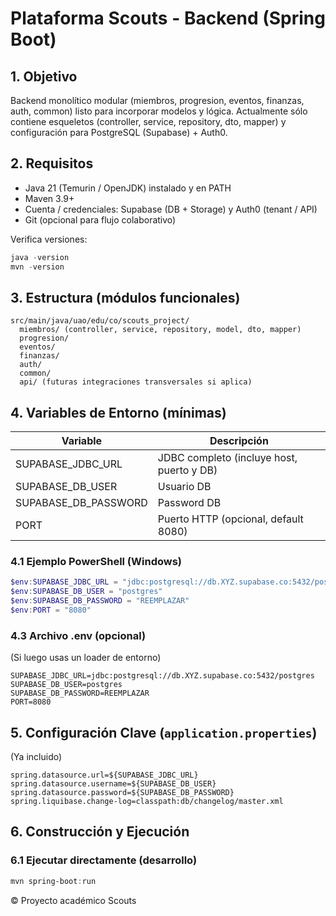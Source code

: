 # Plataforma Scouts - Backend (Spring Boot)

## 1. Objetivo
Backend monolítico modular (miembros, progresion, eventos, finanzas, auth, common) listo para incorporar modelos y lógica. Actualmente sólo contiene esqueletos (controller, service, repository, dto, mapper) y configuración para PostgreSQL (Supabase) + Auth0.

## 2. Requisitos
- Java 21 (Temurin / OpenJDK) instalado y en PATH  
- Maven 3.9+  
- Cuenta / credenciales: Supabase (DB + Storage) y Auth0 (tenant / API)  
- Git (opcional para flujo colaborativo)  

Verifica versiones:
```powershell
java -version
mvn -version
```

## 3. Estructura (módulos funcionales)
```
src/main/java/uao/edu/co/scouts_project/
  miembros/ (controller, service, repository, model, dto, mapper)
  progresion/
  eventos/
  finanzas/
  auth/
  common/
  api/ (futuras integraciones transversales si aplica)
```

## 4. Variables de Entorno (mínimas)
| Variable | Descripción |
|----------|-------------|
| SUPABASE_JDBC_URL | JDBC completo (incluye host, puerto y DB) |
| SUPABASE_DB_USER | Usuario DB |
| SUPABASE_DB_PASSWORD | Password DB |
| PORT | Puerto HTTP (opcional, default 8080) |

### 4.1 Ejemplo PowerShell (Windows)
```powershell
$env:SUPABASE_JDBC_URL = "jdbc:postgresql://db.XYZ.supabase.co:5432/postgres"
$env:SUPABASE_DB_USER = "postgres"
$env:SUPABASE_DB_PASSWORD = "REEMPLAZAR"
$env:PORT = "8080"
```

### 4.3 Archivo .env (opcional)
(Si luego usas un loader de entorno)
```
SUPABASE_JDBC_URL=jdbc:postgresql://db.XYZ.supabase.co:5432/postgres
SUPABASE_DB_USER=postgres
SUPABASE_DB_PASSWORD=REEMPLAZAR
PORT=8080
```

## 5. Configuración Clave (`application.properties`)
(Ya incluido)
```properties
spring.datasource.url=${SUPABASE_JDBC_URL}
spring.datasource.username=${SUPABASE_DB_USER}
spring.datasource.password=${SUPABASE_DB_PASSWORD}
spring.liquibase.change-log=classpath:db/changelog/master.xml
```

## 6. Construcción y Ejecución
### 6.1 Ejecutar directamente (desarrollo)
```powershell
mvn spring-boot:run
```


© Proyecto académico Scouts
